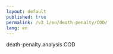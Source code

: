 ```yaml
---
layout: default
published: true
permalink: /v3_1/en/death-penalty/COD/
lang: en
---
```


death-penalty analysis COD
